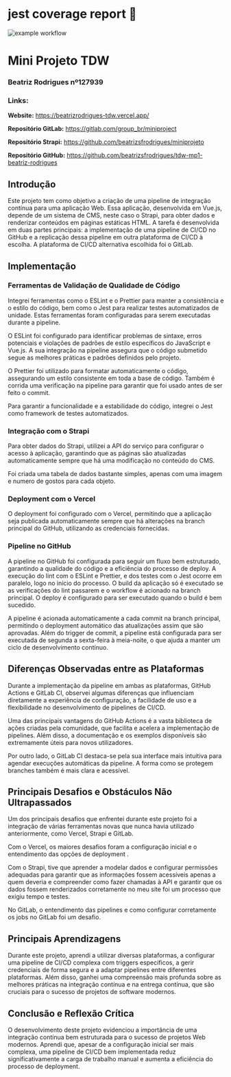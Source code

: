 # jest coverage report 🧪

![example workflow](https://github.com//beatrizsfrodrigues/tdw-mp1-beatriz-rodrigues/actions/workflows/main.yml/badge.svg)

# Mini Projeto TDW

### Beatriz Rodrigues nº127939

### Links:

**Website:** https://beatrizrodrigues-tdw.vercel.app/

**Repositório GitLab:** https://gitlab.com/group_br/miniproject

**Repositório Strapi:** https://github.com/beatrizsfrodrigues/miniprojeto

**Repositório GitHub:** https://github.com/beatrizsfrodrigues/tdw-mp1-beatriz-rodrigues

## Introdução

Este projeto tem como objetivo a criação de uma pipeline de integração contínua para uma aplicação Web. Essa aplicação, desenvolvida em Vue.js, depende de um sistema de CMS, neste caso o Strapi, para obter dados e renderizar conteúdos em páginas estáticas HTML. A tarefa é desenvolvida em duas partes principais: a implementação de uma pipeline de CI/CD no GitHub e a replicação dessa pipeline em outra plataforma de CI/CD à escolha. A plataforma de CI/CD alternativa escolhida foi o GitLab.

## Implementação

### Ferramentas de Validação de Qualidade de Código

Integrei ferramentas como o ESLint e o Prettier para manter a consistência e o estilo do código, bem como o Jest para realizar testes automatizados de unidade. Estas ferramentas foram configuradas para serem executadas durante a pipeline.

O ESLint foi configurado para identificar problemas de sintaxe, erros potenciais e violações de padrões de estilo específicos do JavaScript e Vue.js. A sua integração na pipeline assegura que o código submetido segue as melhores práticas e padrões definidos pelo projeto.

O Prettier foi utilizado para formatar automaticamente o código, assegurando um estilo consistente em toda a base de código. Também é corrida uma verificação na pipeline para garantir que foi usado antes de ser feito o commit.

Para garantir a funcionalidade e a estabilidade do código, integrei o Jest como framework de testes automatizados.

### Integração com o Strapi

Para obter dados do Strapi, utilizei a API do serviço para configurar o acesso à aplicação, garantindo que as páginas são atualizadas automaticamente sempre que há uma modificação no conteúdo do CMS.

Foi criada uma tabela de dados bastante simples, apenas com uma imagem e numero de gostos para cada objeto.

### Deployment com o Vercel

O deployment foi configurado com o Vercel, permitindo que a aplicação seja publicada automaticamente sempre que há alterações na branch principal do GitHub, utilizando as credenciais fornecidas.

### Pipeline no GitHub

A pipeline no GitHub foi configurada para seguir um fluxo bem estruturado, garantindo a qualidade do código e a eficiência do processo de deploy. A execução do lint com o ESLint e Prettier, e dos testes com o Jest ocorre em paralelo, logo no início do processo. O build da aplicação só é executado se as verificações do lint passarem e o workflow é acionado na branch principal. O deploy é configurado para ser executado quando o build é bem sucedido.

A pipeline é acionada automaticamente a cada commit na branch principal, permitindo o deployment automático das atualizações assim que são aprovadas. Além do trigger de commit, a pipeline está configurada para ser executada de segunda a sexta-feira à meia-noite, o que ajuda a manter um ciclo de desenvolvimento contínuo.

## Diferenças Observadas entre as Plataformas

Durante a implementação da pipeline em ambas as plataformas, GitHub Actions e GitLab CI, observei algumas diferenças que influenciam diretamente a experiência de configuração, a facilidade de uso e a flexibilidade no desenvolvimento de pipelines de CI/CD.

Uma das principais vantagens do GitHub Actions é a vasta biblioteca de ações criadas pela comunidade, que facilita e acelera a implementação de pipelines. Além disso, a documentação e os exemplos disponíveis são extremamente úteis para novos utilizadores.

Por outro lado, o GitLab CI destaca-se pela sua interface mais intuitiva para agendar execuções automáticas da pipeline. A forma como se protegem branches também é mais clara e acessível.

## Principais Desafios e Obstáculos Não Ultrapassados

Um dos principais desafios que enfrentei durante este projeto foi a integração de várias ferramentas novas que nunca havia utilizado anteriormente, como Vercel, Strapi e GitLab.

Com o Vercel, os maiores desafios foram a configuração inicial e o entendimento das opções de deployment .

Com o Strapi, tive que aprender a modelar dados e configurar permissões adequadas para garantir que as informações fossem acessíveis apenas a quem deveria e compreender como fazer chamadas à API e garantir que os dados fossem renderizados corretamente no meu site foi um processo que exigiu tempo e testes.

No GitLab, o entendimento das pipelines e como configurar corretamente os jobs no GitLab foi um desafio.

## Principais Aprendizagens

Durante este projeto, aprendi a utilizar diversas plataformas, a configurar uma pipeline de CI/CD complexa com triggers específicos, a gerir credenciais de forma segura e a adaptar pipelines entre diferentes plataformas. Além disso, ganhei uma compreensão mais profunda sobre as melhores práticas na integração contínua e na entrega contínua, que são cruciais para o sucesso de projetos de software modernos.

## Conclusão e Reflexão Crítica

O desenvolvimento deste projeto evidenciou a importância de uma integração contínua bem estruturada para o sucesso de projetos Web modernos. Aprendi que, apesar de a configuração inicial ser mais complexa, uma pipeline de CI/CD bem implementada reduz significativamente a carga de trabalho manual e aumenta a eficiência do processo de deployment.
